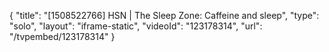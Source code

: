 {
    "title": "[1508522766] HSN | The Sleep Zone: Caffeine and sleep",
    "type": "solo",
    "layout": "iframe-static",
    "videoId": "123178314",
    "url": "\/tvpembed\/123178314"
}